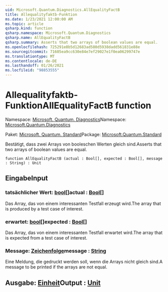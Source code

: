 ```yaml
---
uid: Microsoft.Quantum.Diagnostics.AllEqualityFactB
title: Allequalityfaktb-Funktion
ms.date: 1/23/2021 12:00:00 AM
ms.topic: article
qsharp.kind: function
qsharp.namespace: Microsoft.Quantum.Diagnostics
qsharp.name: AllEqualityFactB
qsharp.summary: Asserts that two arrays of boolean values are equal.
ms.openlocfilehash: 725291e8b5d12683ad580d5938dadd561831e88e
ms.sourcegitcommit: 71605ea9cc630e84e7ef29027e1f0ea06299747e
ms.translationtype: MT
ms.contentlocale: de-DE
ms.lasthandoff: 01/26/2021
ms.locfileid: "98853555"
---
```

# <a name="allequalityfactb-function"></a><span data-ttu-id="579a4-102">Allequalityfaktb-Funktion</span><span class="sxs-lookup"><span data-stu-id="579a4-102">AllEqualityFactB function</span></span>

<span data-ttu-id="579a4-103">Namespace: [Microsoft. Quantum. Diagnostics](xref:Microsoft.Quantum.Diagnostics)</span><span class="sxs-lookup"><span data-stu-id="579a4-103">Namespace: [Microsoft.Quantum.Diagnostics](xref:Microsoft.Quantum.Diagnostics)</span></span>

<span data-ttu-id="579a4-104">Paket: [Microsoft. Quantum. Standard](https://nuget.org/packages/Microsoft.Quantum.Standard)</span><span class="sxs-lookup"><span data-stu-id="579a4-104">Package: [Microsoft.Quantum.Standard](https://nuget.org/packages/Microsoft.Quantum.Standard)</span></span>


<span data-ttu-id="579a4-105">Bestätigt, dass zwei Arrays von booleschen Werten gleich sind.</span><span class="sxs-lookup"><span data-stu-id="579a4-105">Asserts that two arrays of boolean values are equal.</span></span>

```qsharp
function AllEqualityFactB (actual : Bool[], expected : Bool[], message : String) : Unit
```


## <a name="input"></a><span data-ttu-id="579a4-106">Eingabe</span><span class="sxs-lookup"><span data-stu-id="579a4-106">Input</span></span>

### <a name="actual--bool"></a><span data-ttu-id="579a4-107">tatsächlicher Wert: [bool](xref:microsoft.quantum.lang-ref.bool)[]</span><span class="sxs-lookup"><span data-stu-id="579a4-107">actual : [Bool](xref:microsoft.quantum.lang-ref.bool)[]</span></span>

<span data-ttu-id="579a4-108">Das Array, das von einem interessanten Testfall erzeugt wird.</span><span class="sxs-lookup"><span data-stu-id="579a4-108">The array that is produced by a test case of interest.</span></span>


### <a name="expected--bool"></a><span data-ttu-id="579a4-109">erwartet: [bool](xref:microsoft.quantum.lang-ref.bool)[]</span><span class="sxs-lookup"><span data-stu-id="579a4-109">expected : [Bool](xref:microsoft.quantum.lang-ref.bool)[]</span></span>

<span data-ttu-id="579a4-110">Das Array, das von einem interessanten Testfall erwartet wird.</span><span class="sxs-lookup"><span data-stu-id="579a4-110">The array that is expected from a test case of interest.</span></span>


### <a name="message--string"></a><span data-ttu-id="579a4-111">Message: [Zeichenfolge](xref:microsoft.quantum.lang-ref.string)</span><span class="sxs-lookup"><span data-stu-id="579a4-111">message : [String](xref:microsoft.quantum.lang-ref.string)</span></span>

<span data-ttu-id="579a4-112">Eine Meldung, die gedruckt werden soll, wenn die Arrays nicht gleich sind.</span><span class="sxs-lookup"><span data-stu-id="579a4-112">A message to be printed if the arrays are not equal.</span></span>



## <a name="output--unit"></a><span data-ttu-id="579a4-113">Ausgabe: [Einheit](xref:microsoft.quantum.lang-ref.unit)</span><span class="sxs-lookup"><span data-stu-id="579a4-113">Output : [Unit](xref:microsoft.quantum.lang-ref.unit)</span></span>

